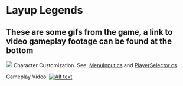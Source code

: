 # Layup Legends #

## These are some gifs from the game, a link to video gameplay footage can be found at the bottom ##

![](preview/Selector.gif)
Character Customization. See: [MenuInput.cs](MenuInput.cs) and [PlayerSelector.cs](PlayerSelector.cs) <br/>



Gameplay Video:
[![Alt text](https://img.youtube.com/vi/rDPVL8Se2jk/maxresdefault.jpg)](https://www.youtube.com/watch?v=rDPVL8Se2jk)



